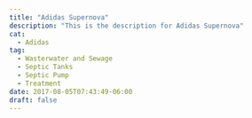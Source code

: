 ```yaml
---
title: "Adidas Supernova"
description: "This is the description for Adidas Supernova"
cat:
  - Adidas
tag:
  - Wasterwater and Sewage
  - Septic Tanks
  - Septic Pump
  - Treatment
date: 2017-08-05T07:43:49-06:00
draft: false
---
```

